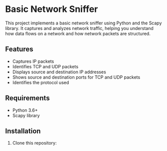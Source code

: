 # Basic Network Sniffer

This project implements a basic network sniffer using Python and the Scapy library. It captures and analyzes network traffic, helping you understand how data flows on a network and how network packets are structured.

## Features

- Captures IP packets
- Identifies TCP and UDP packets
- Displays source and destination IP addresses
- Shows source and destination ports for TCP and UDP packets
- Identifies the protocol used

## Requirements

- Python 3.6+
- Scapy library

## Installation

1. Clone this repository:
